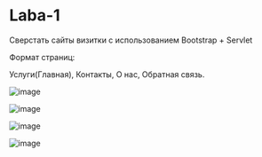 # Laba-1

Сверстать сайты визитки с использованием Bootstrap + Servlet

Формат страниц:

Услуги(Главная),
Контакты,
О нас,
Обратная связь.

![image](https://user-images.githubusercontent.com/119112825/230865747-ccb454d7-a47b-4c42-96b0-344b183f0ca5.png)

![image](https://user-images.githubusercontent.com/119112825/230865832-290314ce-6ff4-4e78-819e-8101d54e842f.png)

![image](https://user-images.githubusercontent.com/119112825/230865874-6e0f00bc-d822-4748-b1ea-4627a0db306d.png)

![image](https://user-images.githubusercontent.com/119112825/230865918-6e58ac47-7979-4a98-8adb-799f5a7b4bcf.png)
